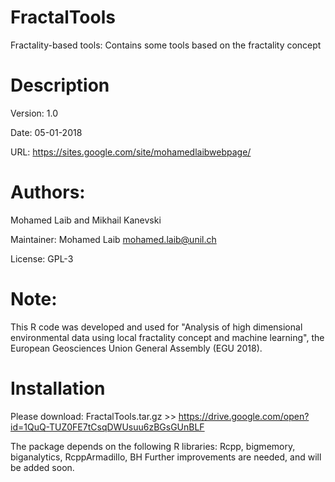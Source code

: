 # FractalTools
Fractality-based tools: Contains some tools based on the fractality concept


# Description
Version: 1.0

Date: 05-01-2018

URL: https://sites.google.com/site/mohamedlaibwebpage/

# Authors: 
Mohamed Laib and Mikhail Kanevski

Maintainer: Mohamed Laib <mohamed.laib@unil.ch>

License: GPL-3

# Note:
This R code was developed and used for "Analysis of high dimensional environmental data using local fractality concept and machine learning", the European Geosciences Union General Assembly (EGU 2018).

# Installation
Please download: FractalTools.tar.gz >> https://drive.google.com/open?id=1QuQ-TUZ0FE7tCsqDWUsuu6zBGsGUnBLF

The package depends on the following R libraries:
Rcpp, bigmemory, biganalytics, RcppArmadillo, BH
Further improvements are needed, and will be added soon.
